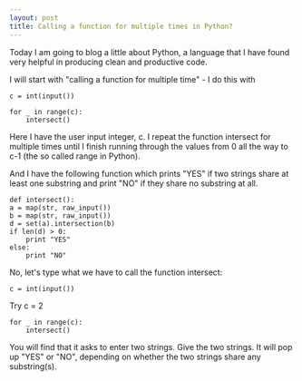 ```yaml
---
layout: post
title: Calling a function for multiple times in Python?
---
```


Today I am going to blog a little about Python, a language that I have found very helpful in producing clean and productive code.

I will start with "calling a function for multiple time" - I do this with 

    c = int(input())
    
    for _ in range(c):
        intersect()
        
Here I have the user input integer, c.  I repeat the function intersect for multiple times until I finish running through the values from 0 all the way to c-1 (the so called range in Python).

And I have the following function which prints "YES" if two strings share at least one substring and print "NO" if they share no substring at all.

    def intersect():
    a = map(str, raw_input())
    b = map(str, raw_input())
    d = set(a).intersection(b)
    if len(d) > 0:
        print "YES"
    else:
        print "NO"

No, let's type what we have to call the function intersect:

    c = int(input())

Try c = 2

    for _ in range(c):
        intersect()

You will find that it asks to enter two strings. Give the two strings. It will pop up "YES" or "NO", depending on whether the two strings share any substring(s).
